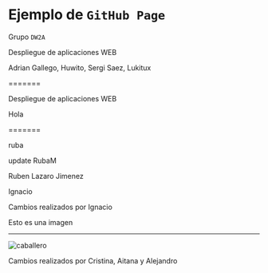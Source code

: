 # Ejemplo de `GitHub Page`

Grupo `DW2A`


Despliegue de aplicaciones WEB 

Adrian Gallego, Huwito, Sergi Saez, Lukitux

=======

Despliegue de aplicaciones WEB


Hola

=======

ruba

update RubaM

Ruben Lazaro Jimenez

Ignacio

Cambios realizados por Ignacio

Esto es una imagen 

---

![caballero](https://upload.wikimedia.org/wikipedia/commons/thumb/3/38/Accolade_by_Edmund_Blair_Leighton.jpg/220px-Accolade_by_Edmund_Blair_Leighton.jpg)

Cambios realizados por Cristina, Aitana y Alejandro

